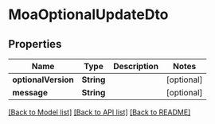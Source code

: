 # MoaOptionalUpdateDto

## Properties
Name | Type | Description | Notes
------------ | ------------- | ------------- | -------------
**optionalVersion** | **String** |  | [optional] 
**message** | **String** |  | [optional] 

[[Back to Model list]](../README.md#documentation-for-models) [[Back to API list]](../README.md#documentation-for-api-endpoints) [[Back to README]](../README.md)


